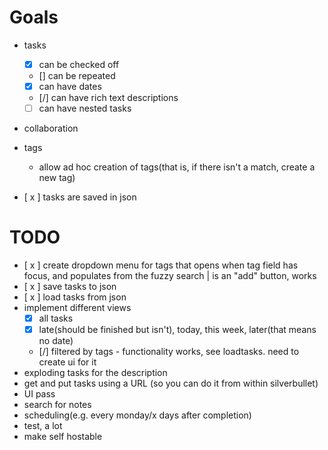 # Goals
- tasks
    - [x] can be checked off
    - [] can be repeated
    - [x] can have dates
    - [/] can have rich text descriptions
    - [ ] can have nested tasks
- collaboration
- tags
    - allow ad hoc creation of tags(that is, if there isn't a match, create a new tag)


- [ x ] tasks are saved in json


# TODO
- [ x ] create dropdown menu for tags that opens when tag field has focus, and populates from the fuzzy search | is an "add" button, works
- [ x ] save tasks to json
- [ x ] load tasks from json
- implement different views
    - [x] all tasks
    - [x] late(should be finished but isn't), today, this week, later(that means no date)
    - [/] filtered by tags -  functionality works, see loadtasks. need to create ui for it
- exploding tasks for the description
- get and put tasks using a URL (so you can do it from within silverbullet)
- UI pass
- search for notes
- scheduling(e.g. every monday/x days after completion)
- test, a lot
- make self hostable

